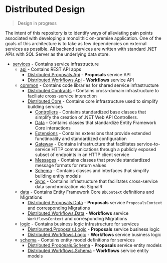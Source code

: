 # Distributed Design

> Design in progress

The intent of this repository is to identify ways of alleviating pain points associated with developing a monolithic on-premise application. One of the goals of this architecture is to take as few dependencies on external services as possible. All backend services are written with standard .NET APIs with SQL Server as the underlying data store.

* [services](./services/) - Contains service infrastructure
    * [api](./services/api/) - Contains REST API apps
        * [Distributed.Proposals.Api](./services/api/Distributed.Proposals.Api/) - **Proposals** service API
        * [Distributed.Workflows.Api](./services/api/Distributed.Workflows.Api/) - **Workflows** service API
    * [common](./services/common/) - Contains code libraries for shared service infrastructure
        * [Distributed.Contracts](./services/common/Distributed.Contracts/) - Contains cross-domain infrastructure to faciliate cross-service interaction
        * [Distributed.Core](./services/common/Distributed.Core/) - Contains core infrastructure used to simplify building services
            * [Controllers](./services/common/Distributed.Core/Controllers/) - Contains standardized base classes that simplify the creation of .NET Web API Controllers.
            * [Data](./services/common/Distributed.Core/Data/) - Contains classes that standardize Entity Framework Core interactions
            * [Extensions](./services/common/Distributed.Core/Extensions/) - Contains extensions that provide extended functinoality and standardized configuration
            * [Gateway](./services/common/Distributed.Core/Gateway/) - Contains infrastructure that facilitates service-to-service HTTP communications through a publicly exposed subset of endpoints in an HTTP client service
            * [Messages](./services/common/Distributed.Core/Messages/) - Contains classes that provide standardized message formats for return values
            * [Schema](./services/common/Distributed.Core/Schema/) - Contains classes and interfaces that simplify building entity models
            * [Sync](./services/common/Distributed.Core/Sync/) - Contains infrastructure that facilitates cross-service data synchronization via SignalR
    * [data](./services/data/) - Contains Entity Framework Core `DbContext` definitions and Migrations
        * [Distributed.Proposals.Data](./services/data/Distributed.Proposals.Data/) - **Proposals** service `ProposalsContext` and corresponding Migrations
        * [Distributed.Workflows.Data](./services/data/Distributed.Workflows.Data/) - **Workflows** service `WorkflowsContext` and corresponding Migrations
    * [logic](./services/logic/) - Contains business logic infrastructure for services
        * [Distriburted.Proposals.Logic](./services/logic/Distributed.Proposals.Logic/) - **Proposals** service business logic
        * [Distributed.Workflows.Logic](./services/logic/Distributed.Workflows.Logic/) - **Workflows** service business logic
    * [schema](./services/schema/) - Contains entity model definitions for services
        * [Distributed.Proposals.Schema](./services/schema/Distributed.Proposals.Schema/) - **Proposals** service entity models
        * [Distributed.Workflows.Schema](./services/schema/Distributed.Workflows.Schema/) - **Workflows** service entity models